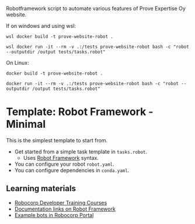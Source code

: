 Robotframework script to automate various features of Prove Expertise Oy website.

If on windows and using wsl:
```
wsl docker build -t prove-website-robot .

wsl docker run -it --rm -v .:/tests prove-website-robot bash -c "robot --outputdir /output tests/tasks.robot"
```

On Linux:
```
docker build -t prove-website-robot .

docker run -it --rm -v .:/tests prove-website-robot bash -c "robot --outputdir /output tests/tasks.robot"
```

# Template: Robot Framework - Minimal

This is the simplest template to start from.

- Get started from a simple task template in `tasks.robot`.
  - Uses [Robot Framework](https://robocorp.com/docs/languages-and-frameworks/robot-framework/basics) syntax.
- You can configure your robot `robot.yaml`.
- You can configure dependencies in `conda.yaml`.

## Learning materials

- [Robocorp Developer Training Courses](https://robocorp.com/docs/courses)
- [Documentation links on Robot Framework](https://robocorp.com/docs/languages-and-frameworks/robot-framework)
- [Example bots in Robocorp Portal](https://robocorp.com/portal)